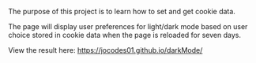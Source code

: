 The purpose of this project is to learn how to set and get cookie data.

The page will display user preferences for light/dark mode based on user choice stored in cookie data when the page is reloaded for seven days.


View the result here: https://jocodes01.github.io/darkMode/
